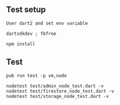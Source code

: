 ## Test setup

    User dart2 and set env variable
    
    dartsdkdev ; fbfree
    
    npm install
    
## Test

    pub run test -p vm,node
    
    nodetest test/admin_node_test.dart -v
    nodetest test/firestore_node_test.dart -v
    nodetest test/storage_node_test.dart -v
